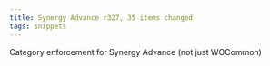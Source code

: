 ```yaml
---
title: Synergy Advance r327, 35 items changed
tags: snippets
---
```


Category enforcement for Synergy Advance (not just WOCommon)
